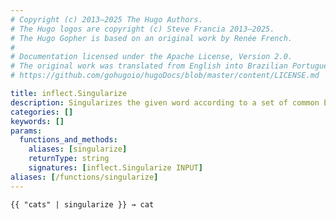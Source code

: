 ```yaml
---
# Copyright (c) 2013–2025 The Hugo Authors.
# The Hugo logos are copyright (c) Steve Francia 2013–2025.
# The Hugo Gopher is based on an original work by Renée French.
#
# Documentation licensed under the Apache License, Version 2.0.
# The original work was translated from English into Brazilian Portuguese.
# https://github.com/gohugoio/hugoDocs/blob/master/content/LICENSE.md

title: inflect.Singularize
description: Singularizes the given word according to a set of common English singularization rules.
categories: []
keywords: []
params:
  functions_and_methods:
    aliases: [singularize]
    returnType: string
    signatures: [inflect.Singularize INPUT]
aliases: [/functions/singularize]
---
```


```go-html-template
{{ "cats" | singularize }} → cat
```
